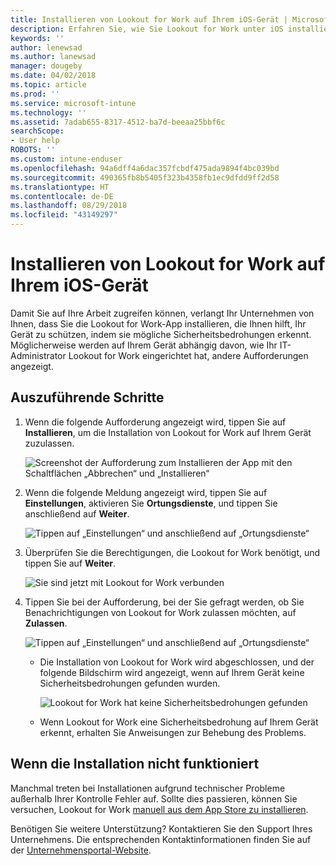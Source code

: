 ```yaml
---
title: Installieren von Lookout for Work auf Ihrem iOS-Gerät | Microsoft-Dokumentation
description: Erfahren Sie, wie Sie Lookout for Work unter iOS installieren können.
keywords: ''
author: lenewsad
ms.author: lanewsad
manager: dougeby
ms.date: 04/02/2018
ms.topic: article
ms.prod: ''
ms.service: microsoft-intune
ms.technology: ''
ms.assetid: 7adab655-8317-4512-ba7d-beeaa25bbf6c
searchScope:
- User help
ROBOTS: ''
ms.custom: intune-enduser
ms.openlocfilehash: 94a6dff4a6dac357fcbdf475ada9894f4bc039bd
ms.sourcegitcommit: 490365fb8b5405f323b4358fb1ec9dfdd9ff2d58
ms.translationtype: HT
ms.contentlocale: de-DE
ms.lasthandoff: 08/29/2018
ms.locfileid: "43149297"
---
```

# <a name="install-lookout-for-work-on-your-ios-device"></a>Installieren von Lookout for Work auf Ihrem iOS-Gerät


Damit Sie auf Ihre Arbeit zugreifen können, verlangt Ihr Unternehmen von Ihnen, dass Sie die Lookout for Work-App installieren, die Ihnen hilft, Ihr Gerät zu schützen, indem sie mögliche Sicherheitsbedrohungen erkennt. Möglicherweise werden auf Ihrem Gerät abhängig davon, wie Ihr IT-Administrator Lookout for Work eingerichtet hat, andere Aufforderungen angezeigt.


## <a name="what-you-need-to-do"></a>Auszuführende Schritte

1.  Wenn die folgende Aufforderung angezeigt wird, tippen Sie auf **Installieren**, um die Installation von Lookout for Work auf Ihrem Gerät zuzulassen.

      ![Screenshot der Aufforderung zum Installieren der App mit den Schaltflächen „Abbrechen“ und „Installieren“](/intune-user-help/media/ios-mts-install-app-request-after-1804.png)

2. Wenn die folgende Meldung angezeigt wird, tippen Sie auf **Einstellungen**, aktivieren Sie **Ortungsdienste**, und tippen Sie anschließend auf **Weiter**.

      ![Tippen auf „Einstellungen“ und anschließend auf „Ortungsdienste“](./media/ios-lfw-allow-location-services.png)

3. Überprüfen Sie die Berechtigungen, die Lookout for Work benötigt, und tippen Sie auf **Weiter**.

      ![Sie sind jetzt mit Lookout for Work verbunden](./media/ios-lfw-permissions-lookout-needs.png)

4. Tippen Sie bei der Aufforderung, bei der Sie gefragt werden, ob Sie Benachrichtigungen von Lookout for Work zulassen möchten, auf **Zulassen**.

     ![Tippen auf „Einstellungen“ und anschließend auf „Ortungsdienste“](./media/ios-lfw-allow-notifications.png)

   * Die Installation von Lookout for Work wird abgeschlossen, und der folgende Bildschirm wird angezeigt, wenn auf Ihrem Gerät keine Sicherheitsbedrohungen gefunden wurden.

     ![Lookout for Work hat keine Sicherheitsbedrohungen gefunden](./media/ios-lfw-no-threats-found.png)

   * Wenn Lookout for Work eine Sicherheitsbedrohung auf Ihrem Gerät erkennt, erhalten Sie Anweisungen zur Behebung des Problems.

## <a name="if-the-installation-doesnt-work"></a>Wenn die Installation nicht funktioniert

Manchmal treten bei Installationen aufgrund technischer Probleme außerhalb Ihrer Kontrolle Fehler auf. Sollte dies passieren, können Sie versuchen, Lookout for Work [manuell aus dem App Store zu installieren](https://itunes.apple.com/app/lookout-for-work/id997193468).

Benötigen Sie weitere Unterstützung? Kontaktieren Sie den Support Ihres Unternehmens. Die entsprechenden Kontaktinformationen finden Sie auf der [Unternehmensportal-Website](https://go.microsoft.com/fwlink/?linkid=2010980).

